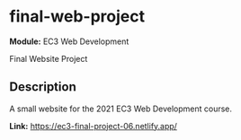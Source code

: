 # final-web-project
**Module:** EC3 Web Development 

Final Website Project

## Description
A small website for the 2021 EC3 Web Development course.

**Link:** <https://ec3-final-project-06.netlify.app/>
